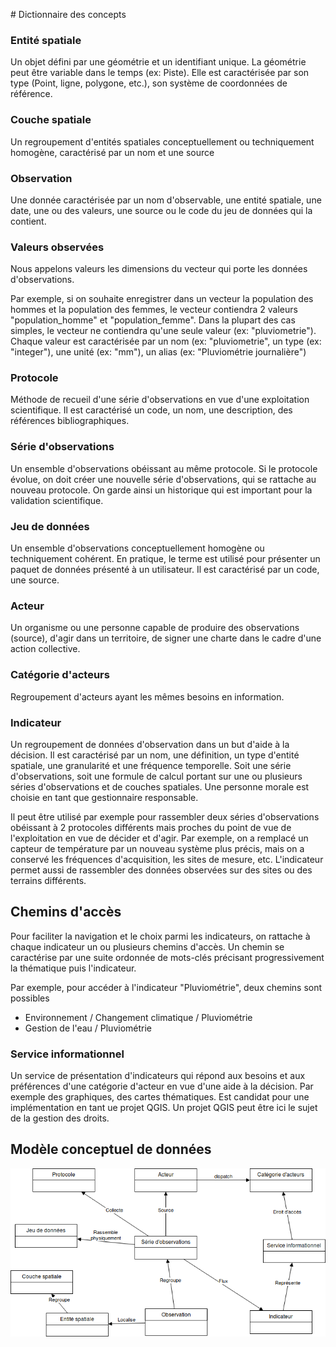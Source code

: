 
# Dictionnaire des concepts

### Entité spatiale

Un objet défini par une géométrie et un identifiant unique. La géométrie peut être variable dans le temps (ex: Piste). Elle est caractérisée par son type (Point, ligne, polygone, etc.), son système de coordonnées de référence.

### Couche spatiale

Un regroupement d'entités spatiales conceptuellement ou techniquement homogène, caractérisé par un nom et une source

### Observation

Une donnée caractérisée par un nom d'observable, une entité spatiale, une date, une ou des valeurs, une source ou le code du jeu de données qui la contient.

### Valeurs observées

Nous appelons valeurs les dimensions du vecteur qui porte les données d'observations.

Par exemple, si on souhaite enregistrer dans un vecteur la population des hommes et la population des femmes, le vecteur contiendra 2 valeurs "population_homme" et "population_femme". Dans la plupart des cas simples, le vecteur ne contiendra qu'une seule valeur (ex: "pluviometrie"). Chaque valeur est caractérisée par un nom (ex: "pluviometrie", un type (ex: "integer"), une unité (ex: "mm"), un alias (ex: "Pluviométrie journalière")

### Protocole

Méthode de recueil d'une série d'observations en vue d'une exploitation scientifique. Il est caractérisé un code, un nom, une description, des références bibliographiques.

### Série d'observations

Un ensemble d'observations obéissant au même protocole. Si le protocole évolue, on doit créer une nouvelle série d'observations, qui se rattache au nouveau protocole. On garde ainsi un historique qui est important pour la validation scientifique.

### Jeu de données

Un ensemble d'observations conceptuellement homogène ou techniquement cohérent. En pratique, le terme est utilisé pour présenter un paquet de données présenté à un utilisateur. Il est caractérisé par un code, une source.

### Acteur

Un organisme ou une personne capable de produire des observations (source), d'agir dans un territoire, de signer une charte dans le cadre d'une action collective.

### Catégorie d'acteurs

Regroupement d'acteurs ayant les mêmes besoins en information.

### Indicateur

Un regroupement de données d'observation dans un but d'aide à la décision. Il est caractérisé par un nom, une définition, un type d'entité spatiale, une granularité et une fréquence temporelle. Soit une série d'observations, soit une formule de calcul portant sur une ou plusieurs séries d'observations et de couches spatiales. Une personne morale est choisie en tant que gestionnaire responsable.

Il peut être utilisé par exemple pour rassembler deux séries d'observations obéissant à 2 protocoles différents mais proches du point de vue de l'exploitation en vue de décider et d'agir. Par exemple, on a remplacé un capteur de température par un nouveau système plus précis, mais on a conservé les fréquences d'acquisition, les sites de mesure, etc. L'indicateur permet aussi de rassembler des données observées sur des sites ou des terrains différents.

## Chemins d'accès

Pour faciliter la navigation et le choix parmi les indicateurs, on rattache à chaque indicateur un ou plusieurs chemins d'accès. Un chemin se caractérise par une suite ordonnée de mots-clés précisant progressivement la thématique puis l'indicateur.

Par exemple, pour accéder à l'indicateur "Pluviométrie", deux chemins sont possibles

* Environnement / Changement climatique / Pluviométrie
* Gestion de l'eau / Pluviométrie

### Service informationnel

Un service de présentation d'indicateurs qui répond aux besoins et aux préférences d'une catégorie d'acteur en vue d'une aide à la décision. Par exemple des graphiques, des cartes thématiques. Est candidat pour une implémentation en tant ue projet QGIS. Un projet QGIS peut être ici le sujet de la gestion des droits.

## Modèle conceptuel de données

![](media/modele_conceptuel.png)
